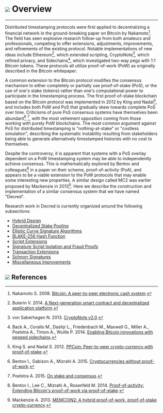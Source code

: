 # <img class="dcr-icon" src="/img/dcr-icons/Info.svg" /> Overview

---

Distributed timestamping protocols were first applied to decentralizing a financial network in the ground-breaking paper on Bitcoin by Nakamoto[^1]. The field has seen explosive research follow-up from both amateurs and professionals, competing to offer extensions, adjustments, improvements, and refinements of the existing protocol. Notable implementations of new ideas include Ethereum[^2], which extended scripting, CryptoNote[^3], which refined privacy, and Sidechains[^4], which investigated two-way pegs with 1:1 Bitcoin tokens. These protocols all utilize proof-of-work (PoW) as originally described in the Bitcoin whitepaper.

A common extension to the Bitcoin protocol modifies the consensus mechanism to either completely or partially use proof-of-stake (PoS), or the use of one's stake (tokens) rather than one's computational power to participate in the timestamping process. The first proof-of-stake blockchain based on the Bitcoin protocol was implemented in 2012 by King and Nadal[^5], and includes both PoW and PoS that gradually skew towards complete PoS over time. Criticisms of pure PoS consensus systems have themselves been abundant[^6] [^7], with the most vehement opposition coming from those working with purely PoW blockchains. The most common argument against PoS for distributed timestamping is "nothing-at-stake" or "costless simulation", describing the systematic instability resulting from stakeholders being able to generate alternatively timestamped histories with no cost to themselves.

Despite the controversy, it is apparent that systems with a PoS overlay dependent on a PoW timestamping system may be able to independently achieve consensus. This is mathematically explored by Bentov and colleagues[^8] in a paper on their scheme, proof-of-activity (PoA), and appears to be a viable extension to the PoW protocols that may enable some interesting new properties. A similar design called MC2 was earlier proposed by Mackenzie in 2013[^9]. Here we describe the construction and implementation of a similar consensus system that we have named "Decred".

Research work in Decred is currently organized around the following subsections:

* [Hybrid Design](hybrid-design.md)
* [Decentralized Stake Pooling](decentralized-stake-pooling.md)
* [Elliptic Curve Signature Algorithms](elliptic-curve-signature-algorithms.md)
* [BLAKE-256 Hash Function](blake-256-hash-function.md)
* [Script Extensions](script-extensions.md)
* [Signature Script Isolation and Fraud Proofs](signature-script-isolation-and-fraud-proofs.md)
* [Transaction Extensions](https://devdocs.decred.org/developer-guides/transactions/transaction-extensions/)
* [Schnorr Signatures](schnorr-signatures.md)
* [Miscellaneous Improvements](miscellaneous-improvements.md)

## <img class="dcr-icon" src="/img/dcr-icons/Sources.svg" /> References

[^1]: Nakamoto S. 2008. [Bitcoin: A peer-to-peer electronic cash system](https://decred.org/research/nakamoto2008.pdf).
[^2]: Buterin V. 2014. [A Next-generation smart contract and decentralized application platform](https://decred.org/research/buterin2014.pdf).
[^3]: von Saberhagen N. 2013. [CryptoNote v2.0](https://decred.org/research/saberhagen2013.pdf).
[^4]: Back A., Corallo M., Dashjr L., Friedenbach M., Maxwell G., Miller A., Poelstra A., Timon A., Wuille P. 2014. [Enabling Bitcoin innovations with pegged sidechains](https://decred.org/research/back2014.pdf).
[^5]: King S. and Nadal S. 2012. [PPCoin: Peer-to-peer crypto-currency with proof-of-stake](https://decred.org/research/king2012.pdf).
[^6]: Bentov I., Gabizon A., Mizrahi A. 2015. [Cryptocurrencies without proof-of-work](https://decred.org/research/bentov2015.pdf).
[^7]: Poelstra A. 2015. [On stake and consensus](https://decred.org/research/poelstra2015.pdf).
[^8]: Bentov I., Lee C., Mizrahi A., Rosenfeld M. 2014. [Proof-of-activity: Extending Bitcoin's proof-of-work via proof-of-stake](https://decred.org/research/bentov2014.pdf).
[^9]: Mackenzie A. 2013. [MEMCOIN2: A hybrid proof-of-work, proof-of-stake crypto-currency](https://decred.org/research/mackenzie2013.pdf).
